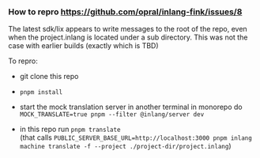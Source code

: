 ### How to repro https://github.com/opral/inlang-fink/issues/8

The latest sdk/lix appears to write messages to the root of the repo, even when the project.inlang is located under a sub directory. This was not the case with earlier builds (exactly which is TBD)


To repro:

- git clone this repo

- `pnpm install`

- start the mock translation server in another terminal
  in monorepo do `MOCK_TRANSLATE=true pnpm --filter @inlang/server dev`

- in this repo run `pnpm translate`  
  (that calls `PUBLIC_SERVER_BASE_URL=http://localhost:3000 pnpm inlang machine translate -f --project ./project-dir/project.inlang`) 


